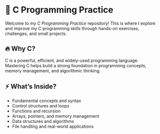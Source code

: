 # 🚀 C Programming Practice  

Welcome to my *C Programming Practice* repository! This is where I explore and improve my C programming skills through hands-on exercises, challenges, and small projects.  

## 🔥 Why C?  

C is a powerful, efficient, and widely-used programming language. Mastering C helps build a strong foundation in programming concepts, memory management, and algorithmic thinking.  

## ⚡ What’s Inside?  

- Fundamental concepts and syntax  
- Control structures and loops  
- Functions and recursion  
- Arrays, pointers, and memory management  
- Data structures and algorithms  
- File handling and real-world applications  

